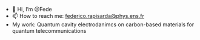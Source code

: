 - 👋 Hi, I’m @Fede
- 📫 How to reach me: federico.rapisarda@phys.ens.fr
- My work: Quantum cavity electrodanimcs on carbon-based materials for quantum telecommunications
<!---
Federicorapi/Federicorapi is a ✨ special ✨ repository because its `README.md` (this file) appears on your GitHub profile.
You can click the Preview link to take a look at your changes.
--->

